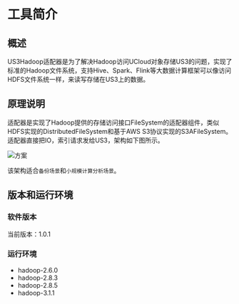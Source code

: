 # 工具简介

## 概述

US3Hadoop适配器是为了解决Hadoop访问UCloud对象存储US3的问题，实现了标准的Hadoop文件系统，支持Hive、Spark、Flink等大数据计算框架可以像访问HDFS文件系统一样，来读写存储在US3上的数据。

## 原理说明

适配器是实现了Hadoop提供的存储访问接口FileSystem的适配器组件，类似HDFS实现的DistributedFileSystem和基于AWS S3协议实现的S3AFileSystem。适配器直接把IO，索引请求发给US3，架构如下图所示。

![方案](./img/hadoop_no_mds.png "IO/索引直连方案")

该架构适合``备份场景``和``小规模计算分析场景``。

## 版本和运行环境

### 软件版本

当前版本：1.0.1

### 运行环境

  - hadoop-2.6.0
  - hadoop-2.8.3
  - hadoop-2.8.5
  - hadoop-3.1.1